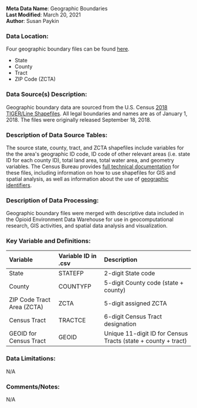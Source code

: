 **Meta Data Name**: Geographic Boundaries  
**Last Modified**: March 20, 2021    
**Author**: Susan Paykin  

### Data Location: 
Four geographic boundary files can be found [here](https://github.com/GeoDaCenter/opioid-policy-scan/tree/master/Policy_Scan/data_final/geometryFiles).
* State 
* County
* Tract
* ZIP Code (ZCTA) 

### Data Source(s) Description:  
Geographic boundary data are sourced from the U.S. Census [2018 TIGER/Line Shapefiles](https://www.census.gov/programs-surveys/geography/technical-documentation/complete-technical-documentation/tiger-geo-line.2018.html). All legal boundaries and names are as of January 1, 2018. The files were originally released September 18, 2018.

### Description of Data Source Tables: 
The source state, county, tract, and ZCTA shapefiles include variables for the the area's geographic ID code, ID code of other relevant areas (i.e. state ID for each county ID), total land area, total water area, and geometry variables. The Census Bureau provides [full technical documentation](https://www.census.gov/programs-surveys/geography/technical-documentation/complete-technical-documentation/tiger-geo-line.2018.html) for these files, including information on how to use shapefiles for GIS and spatial analysis, as well as information about the use of [geographic identifiers](https://www.census.gov/programs-surveys/geography/guidance/geo-identifiers.html).

### Description of Data Processing: 
Geographic boundary files were merged with descriptive data included in the Opioid Environment Data Warehouse for use in geocomputational research, GIS activities, and spatial data analysis and visualization. 


### Key Variable and Definitions:

| Variable | Variable ID in .csv | Description |
|:---------|:--------------------|:------------|
| State | STATEFP |	2-digit State code |
| County | COUNTYFP |	5-digit County code (state + county) |
| ZIP Code Tract Area (ZCTA) | ZCTA |	5-digit assigned ZCTA |
| Census Tract | TRACTCE	| 6-digit Census Tract designation |
| GEOID for Census Tract | GEOID |	Unique 11-digit ID for Census Tracts (state + county + tract) |


### Data Limitations: 
N/A


### Comments/Notes:
N/A
